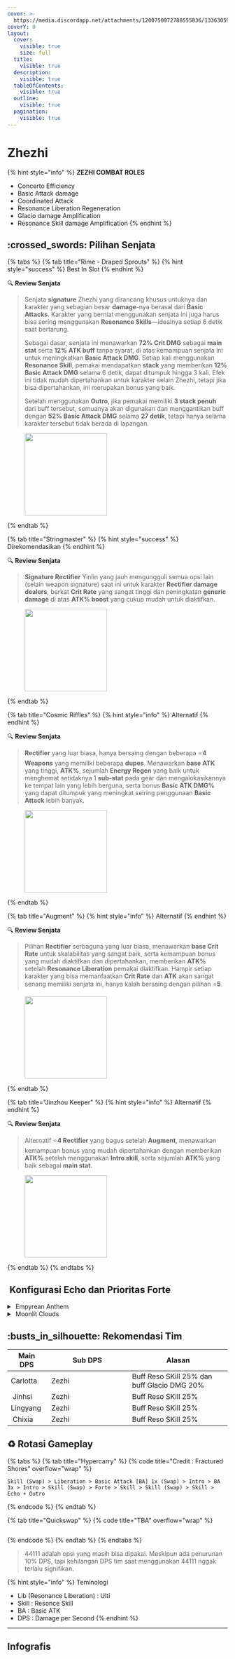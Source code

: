 ```yaml
---
cover: >-
  https://media.discordapp.net/attachments/1200750972788555836/1336305915149680732/image.png?ex=67a3535d&is=67a201dd&hm=846ef1ce96fd7959a4256a0fcccf33d485a0b96d6732c1454e4684bc7ea6cda3&=&format=webp&quality=lossless&width=825&height=204
coverY: 0
layout:
  cover:
    visible: true
    size: full
  title:
    visible: true
  description:
    visible: true
  tableOfContents:
    visible: true
  outline:
    visible: true
  pagination:
    visible: true
---
```


# Zhezhi

{% hint style="info" %}
**ZEZHI COMBAT ROLES**

* Concerto Efficiency
* Basic Attack damage
* Coordinated Attack
* Resonance Liberation Regeneration
* Glacio damage Amplification
* Resonance Skill damage Amplification
{% endhint %}

## :crossed\_swords: Pilihan Senjata

{% tabs %}
{% tab title="Rime - Draped Sprouts" %}
{% hint style="success" %}
Best In Slot
{% endhint %}

:mag: **Review Senjata**&#x20;

> Senjata **signature** Zhezhi yang dirancang khusus untuknya dan karakter yang sebagian besar **damage**-nya berasal dari **Basic Attacks**. Karakter yang berniat menggunakan senjata ini juga harus bisa sering menggunakan **Resonance Skills**—idealnya setiap 6 detik saat bertarung.
>
> Sebagai dasar, senjata ini menawarkan **72% Crit DMG** sebagai **main stat** serta **12% ATK buff** tanpa syarat, di atas kemampuan senjata ini untuk meningkatkan **Basic Attack DMG**. Setiap kali menggunakan **Resonance Skill**, pemakai mendapatkan **stack** yang memberikan **12% Basic Attack DMG** selama 6 detik, dapat ditumpuk hingga 3 kali. Efek ini tidak mudah dipertahankan untuk karakter selain Zhezhi, tetapi jika bisa dipertahankan, ini merupakan bonus yang baik.
>
> Setelah menggunakan **Outro**, jika pemakai memiliki **3 stack penuh** dari buff tersebut, semuanya akan digunakan dan menggantikan buff dengan **52% Basic Attack DMG** selama **27 detik**, tetapi hanya selama karakter tersebut tidak berada di lapangan.

<figure><img src="https://wuthering.wiki/img/weapon_21050026.png" alt="" width="188"><figcaption></figcaption></figure>
{% endtab %}

{% tab title="Stringmaster" %}
{% hint style="success" %}
Direkomendasikan
{% endhint %}

:mag: **Review Senjata**&#x20;

> **Signature Rectifier** Yinlin yang jauh mengungguli semua opsi lain (selain weapon signature) saat ini untuk karakter **Rectifier damage dealers**, berkat **Crit Rate** yang sangat tinggi dan peningkatan **generic damage** di atas **ATK% boost** yang cukup mudah untuk diaktifkan.

<figure><img src="https://wuthering.wiki/img/weapon_21050016.png" alt="" width="188"><figcaption></figcaption></figure>
{% endtab %}

{% tab title="Cosmic Riffles" %}
{% hint style="info" %}
Alternatif
{% endhint %}

:mag: **Review Senjata**&#x20;

> **Rectifier** yang luar biasa, hanya bersaing dengan beberapa :star:**4 Weapons** yang memiliki beberapa **dupes**. Menawarkan **base ATK** yang tinggi, **ATK%**, sejumlah **Energy Regen** yang baik untuk menghemat setidaknya 1 **sub-stat** pada gear dan mengalokasikannya ke tempat lain yang lebih berguna, serta bonus **Basic ATK DMG%** yang dapat ditumpuk yang meningkat seiring penggunaan **Basic Attack** lebih banyak.

<figure><img src="https://wuthering.wiki/img/weapon_21050015.png" alt="" width="188"><figcaption></figcaption></figure>
{% endtab %}

{% tab title="Augment" %}
{% hint style="info" %}
Alternatif
{% endhint %}

:mag: **Review Senjata**&#x20;

> Pilihan **Rectifier** serbaguna yang luar biasa, menawarkan **base Crit Rate** untuk skalabilitas yang sangat baik, serta kemampuan bonus yang mudah diaktifkan dan dipertahankan, memberikan **ATK%** setelah **Resonance Liberation** pemakai diaktifkan. Hampir setiap karakter yang bisa memanfaatkan **Crit Rate** dan **ATK** akan sangat senang memiliki senjata ini, hanya kalah bersaing dengan pilihan :star:**5**.

<figure><img src="https://wuthering.wiki/img/weapon_21050074.png" alt="" width="188"><figcaption></figcaption></figure>
{% endtab %}

{% tab title="Jinzhou Keeper" %}
{% hint style="info" %}
Alternatif
{% endhint %}

:mag: **Review Senjata**&#x20;

> Alternatif :star:**4 Rectifier** yang bagus setelah **Augment**, menawarkan kemampuan bonus yang mudah dipertahankan dengan memberikan **ATK%** setelah menggunakan **Intro skill**, serta sejumlah **ATK%** yang baik sebagai **main stat**.

<figure><img src="https://wuthering.wiki/img/weapon_21050044.png" alt="" width="188"><figcaption></figcaption></figure>
{% endtab %}
{% endtabs %}

## <img src="https://wuthering.wiki/img/item_10.png" alt="" data-size="line"> Konfigurasi Echo dan Prioritas Forte&#x20;

<details>

<summary><img src="https://wuthering.wiki/img/fettericon_13.png" alt="" data-size="line"> Empyrean Anthem</summary>

Hecate -  (CR% / CDM%)

![](https://wuthering.wiki/img/monster_340000100.png)

#### Echo Sett

* 3 - <mark style="color:blue;">**Glacio DMG**</mark> bonus%
* 3 - <mark style="color:blue;">**Glacio DMG**</mark> bonus%
* 1 - ATK%
* 1 - ATK%

#### Prioritas Echo Substat

* CR% / CDM%
* ER% ( 120 - 130%)
* ATK%
* Basic ATK%
* Flat ATK

#### Prioritas Forte

Reso Lib   >   Forte   >   Reso Skill   =   NA   =   Intro

</details>

<details>

<summary><img src="https://wuthering.wiki/img/fettericon_8.png" alt="" data-size="line"> Moonlit Clouds</summary>

Impermenance Heron - CR% / CDM%

![](https://wuthering.wiki/img/monster_330000030.png)

#### Echo Sett

* 3 - <mark style="color:blue;">**Glacio DMG**</mark> bonus%
* 3 - <mark style="color:blue;">**Glacio DMG**</mark> bonus%
* 1 - ATK%
* 1 - ATK%

#### Prioritas Echo Substat

* CR% / CDM%
* ER% ( 120 - 130%)
* ATK%
* Basic ATK%
* Flat ATK

#### Prioritas Forte

Reso Lib   >   Forte   >   Reso Skill   =   NA   =   Intro

</details>

## :busts\_in\_silhouette: Rekomendasi Tim

<table><thead><tr><th>Main DPS</th><th width="172.8193359375">Sub DPS</th><th>Alasan</th></tr></thead><tbody><tr><td> <img src="https://media.discordapp.net/attachments/1200750972788555836/1336416970756718622/11.png?ex=67a3bacb&#x26;is=67a2694b&#x26;hm=ccff099b0848431aaa888a2807d7489757cf1656465db7d21d9ec15ccc7ec197&#x26;=&#x26;format=webp&#x26;quality=lossless" alt="" data-size="line"><img src="https://wuthering.wiki/img/fettericon_10.png" alt="" data-size="line"><img src="https://wuthering.wiki/img/fettericon_1.png" alt="" data-size="line">Carlotta</td><td><img src="https://media.discordapp.net/attachments/1200750972788555836/1336416971071426622/12.png?ex=67a3bacb&#x26;is=67a2694b&#x26;hm=635521e6d549e97a3770d7026e45cdfbc58650fd485f1772b01462834786432c&#x26;=&#x26;format=webp&#x26;quality=lossless" alt="" data-size="line"><img src="https://wuthering.wiki/img/fettericon_13.png" alt="" data-size="line"><img src="https://wuthering.wiki/img/fettericon_8.png" alt="" data-size="line"> Zezhi</td><td>Buff Reso SKill 25% dan buff Glacio DMG 20%</td></tr><tr><td><img src="https://media.discordapp.net/attachments/1200750972788555836/1336416972287770735/16.png?ex=67a3bacb&#x26;is=67a2694b&#x26;hm=99816ef8babddc115f79781a701e91f91f800e6b3283d57e79e3c4ff20dd35e8&#x26;=&#x26;format=webp&#x26;quality=lossless" alt="" data-size="line"><img src="https://wuthering.wiki/img/fettericon_5.png" alt="" data-size="line"> Jinhsi</td><td><img src="https://media.discordapp.net/attachments/1200750972788555836/1336416971071426622/12.png?ex=67a3bacb&#x26;is=67a2694b&#x26;hm=635521e6d549e97a3770d7026e45cdfbc58650fd485f1772b01462834786432c&#x26;=&#x26;format=webp&#x26;quality=lossless" alt="" data-size="line"><img src="https://wuthering.wiki/img/fettericon_13.png" alt="" data-size="line"><img src="https://wuthering.wiki/img/fettericon_8.png" alt="" data-size="line"> Zezhi</td><td>Buff Reso SKill 25%</td></tr><tr><td><img src="https://media.discordapp.net/attachments/1200750972788555836/1336416907145908244/22.png?ex=67a3babc&#x26;is=67a2693c&#x26;hm=0f0a4a166d18cb450fdfdd0fe6c78db35ff9d7093d78df15ad0ca742d121fc3b&#x26;=&#x26;format=webp&#x26;quality=lossless" alt="" data-size="line"><img src="https://wuthering.wiki/img/fettericon_1.png" alt="" data-size="line"><img src="https://wuthering.wiki/img/fettericon_9.png" alt="" data-size="line"> Lingyang</td><td><img src="https://media.discordapp.net/attachments/1200750972788555836/1336416971071426622/12.png?ex=67a3bacb&#x26;is=67a2694b&#x26;hm=635521e6d549e97a3770d7026e45cdfbc58650fd485f1772b01462834786432c&#x26;=&#x26;format=webp&#x26;quality=lossless" alt="" data-size="line"><img src="https://wuthering.wiki/img/fettericon_13.png" alt="" data-size="line"><img src="https://wuthering.wiki/img/fettericon_8.png" alt="" data-size="line"> Zezhi</td><td>Buff Reso SKill 25%</td></tr><tr><td><img src="https://media.discordapp.net/attachments/1200750972788555836/1336416906915352627/21.png?ex=67a3babc&#x26;is=67a2693c&#x26;hm=9e622b50883d29e9aa9505eeb45459a7e04903eaae24df90bf476f2a32016c8d&#x26;=&#x26;format=webp&#x26;quality=lossless" alt="" data-size="line"><img src="https://wuthering.wiki/img/fettericon_2.png" alt="" data-size="line"> Chixia</td><td><img src="https://media.discordapp.net/attachments/1200750972788555836/1336416971071426622/12.png?ex=67a3bacb&#x26;is=67a2694b&#x26;hm=635521e6d549e97a3770d7026e45cdfbc58650fd485f1772b01462834786432c&#x26;=&#x26;format=webp&#x26;quality=lossless" alt="" data-size="line"><img src="https://wuthering.wiki/img/fettericon_13.png" alt="" data-size="line"><img src="https://wuthering.wiki/img/fettericon_8.png" alt="" data-size="line"> Zezhi</td><td>Buff Reso SKill 25%</td></tr></tbody></table>

## :recycle: Rotasi Gameplay

{% tabs %}
{% tab title="Hypercarry" %}
{% code title="Credit : Fractured Shores" overflow="wrap" %}
```
Skill (Swap) > Liberation > Basic Attack [BA] 1x (Swap) > Intro > BA 3x > Intro > Skill (Swap) > Forte > Skill > Skill (Swap) > Skill > Echo + Outro
```
{% endcode %}
{% endtab %}

{% tab title="Quickswap" %}
{% code title="TBA" overflow="wrap" %}
```
```
{% endcode %}
{% endtab %}
{% endtabs %}

> 44111 adalah opsi yang masih bisa dipakai. Meskipun ada penurunan 10% DPS, tapi kehilangan DPS tim saat menggunakan 44111 nggak terlalu signifikan.

{% hint style="info" %}
Teminologi

* Lib (Resonance Liberation) : Ulti
* Skill : Resonce Skill
* BA : Basic ATK
* DPS : Damage per Second
{% endhint %}

***

## Infografis

<figure><img src="https://media.discordapp.net/attachments/1200750972788555836/1336360649042690131/3.png?ex=67a38657&#x26;is=67a234d7&#x26;hm=7379141397f360c36dab2f3ebce89a32551ffda136445ed337f720bbcafbb4c6&#x26;=&#x26;format=webp&#x26;quality=lossless&#x26;width=1202&#x26;height=676" alt=""><figcaption></figcaption></figure>

